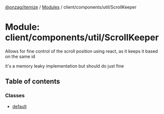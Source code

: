 [@onzag/itemize](../README.md) / [Modules](../modules.md) / client/components/util/ScrollKeeper

# Module: client/components/util/ScrollKeeper

Allows for fine control of the scroll position using
react, as it keeps it based on the same id

it's a memory leaky implementation but should do just fine

## Table of contents

### Classes

- [default](../classes/client_components_util_ScrollKeeper.default.md)
